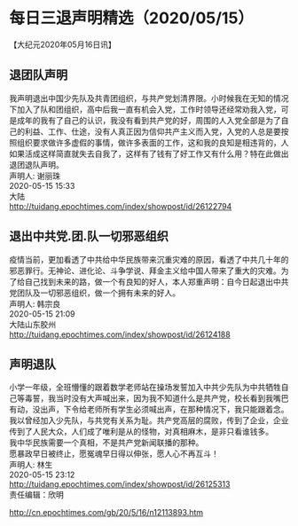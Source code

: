 # 每日三退声明精选（2020/05/15）
  
  
【大纪元2020年05月16日讯】  
## 退团队声明  
我声明退出中国少先队及共青团组织，与共产党划清界限。小时候我在无知的情况下加入了队和团组织，高中后我一直有机会入党，工作时领导还经常劝我入党，可是成年的我有了自己的认识，我没有看到共产党的好，周围的人入党全部是为了自己的利益、工作、仕途，没有人真正因为信仰共产主义而入党，入党的人总是要按照组织要求做许多虚假的事情，做许多表面的工作，这和我的良知是相违背的，人如果活成这样简直就失去自我了，这样有了钱有了好工作又有什么用？特在此做出退团退队声明。  
声明人: 谢丽珠  
2020-05-15 15:33  
大陆  
http://tuidang.epochtimes.com/index/showpost/id/26122794  
## 退出中共党.团.队一切邪恶组织  
疫情当前，更加看透了中共给中华民族带来沉重灾难的原因，看透了中共几十年的邪恶罪行。无神论、进化论、斗争学说、拜金主义给中国人带来了重大的灾难。为了给自己找到未来的路，做一个有良知的好人，本人郑重声明：自今日起退出中共党团队及一切邪恶组织，做一个拥有未来的好人。  
声明人: 韩宗良  
2020-05-15 21:09  
大陆山东胶州  
http://tuidang.epochtimes.com/index/showpost/id/26124188  
## 声明退队  
小学一年级，全班懵懂的跟着数学老师站在操场发誓加入中共少先队为中共牺牲自己等毒誓，我当时没有大声喊出来，因为我不知道什么是共产党，校长看到我嘴巴有动，没出声，下令给老师所有学生必须喊出声，在那种情况下，我只能跟着念。  
我以曾经加入少先队，与共党有关系为耻。共产党高层的腐败，传到了企业，企业传到了人民大众，人们成了唯利是从的怪物，对真相麻木，是非只看谁钱多。  
我中华民族需要一个真相，不是共产党新闻联播的那种。  
愿暴政早日被终止，愿冤魂早日得以伸张，愿人心不再互斗！  
声明人: 林生  
2020-05-15 23:12  
http://tuidang.epochtimes.com/index/showpost/id/26125313  
责任编辑：欣明  
  
  
  
http://cn.epochtimes.com/gb/20/5/16/n12113893.htm
